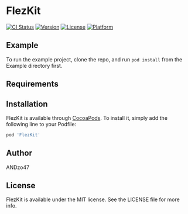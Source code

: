 # FlezKit

[![CI Status](https://img.shields.io/travis/andres.rizzo@despegar.com/FlezKit.svg?style=flat)](https://travis-ci.org/andres.rizzo@despegar.com/FlezKit)
[![Version](https://img.shields.io/cocoapods/v/FlezKit.svg?style=flat)](https://cocoapods.org/pods/FlezKit)
[![License](https://img.shields.io/cocoapods/l/FlezKit.svg?style=flat)](https://cocoapods.org/pods/FlezKit)
[![Platform](https://img.shields.io/cocoapods/p/FlezKit.svg?style=flat)](https://cocoapods.org/pods/FlezKit)

## Example

To run the example project, clone the repo, and run `pod install` from the Example directory first.

## Requirements

## Installation

FlezKit is available through [CocoaPods](https://cocoapods.org). To install
it, simply add the following line to your Podfile:

```ruby
pod 'FlezKit'
```

## Author

ANDzo47

## License

FlezKit is available under the MIT license. See the LICENSE file for more info.
